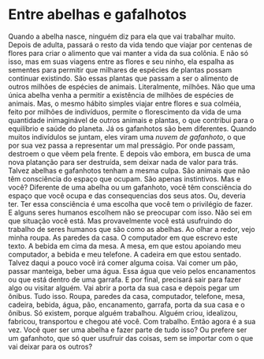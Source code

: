 # Entre abelhas e gafalhotos

Quando a abelha nasce, ninguém diz para ela que vai trabalhar muito. Depois de adulta, passará o resto da vida tendo que viajar por centenas de flores para criar o alimento que vai manter a vida da sua colônia. E não só isso, mas em suas viagens entre as flores e seu ninho, ela espalha as sementes para permitir que milhares de espécies de plantas possam continuar existindo.
São essas plantas que passam a ser o alimento de outros milhões de espécies de animais. Literalmente, milhões. Não que uma única abelha venha a permitir a existência de milhões de espécies de animais. Mas, o mesmo hábito simples viajar entre flores e sua colméia, feito por milhões de indivíduos, permite o florescimento da vida de uma quantidade inimaginável de outros animais e plantas, o que contribui para o equilíbrio e saúde do planeta.
Já os gafanhotos são bem diferentes. Quando muitos indivídulos se juntam, eles viram uma *nuvem de gafanhoto*, o que por sua vez passa a representar um mal presságio. Por onde passam, destroem o que vêem pela frente. E depois vão embora, em busca de uma nova platanção para ser destruída, sem deixar nada de valor para trás.
Talvez abelhas e gafanhotos tenham a mesma culpa. São animais que não têm consciência do espaço que ocupam. São apenas instintivos.
Mas e você? Diferente de uma abelha ou um gafanhoto, você têm consciência do espaço que você ocupa e das consequencias dos seus atos. Ou, deveria ter. Ter essa consciência é uma escolha que você tem o privilégio de fazer. E alguns seres humanos escolhem não se preocupar com isso.
Não sei em que situação você está. Mas provavelmente você está usufruindo do trabalho de seres humanos que são como as abelhas. Ao olhar a redor, vejo minha roupa. As paredes da casa. O computador em que escrevo este texto. A bebida em cima da mesa. A mesa, em que estou apoiando meu computador, a bebida e meu telefone. A cadeira em que estou sentado. Talvez daqui a pouco você irá comer alguma coisa. Vai comer um pão, passar manteiga, beber uma água. Essa água que veio pelos encanamentos ou que está dentro de uma garrafa. E por final, precisará sair para fazer algo ou visitar alguém. Vai abrir a porta da sua casa e depois pegar um ônibus. Tudo isso. Roupa, paredes da casa, computador, telefone, mesa, cadeira, bebida, água, pão, encanamento, garrafa, porta da sua casa e o ônibus. Só existem, porque alguém trabalhou. Alguém criou, idealizou, fabricou, transportou e chegou até você. Com trabalho.
Então agora é a sua vez. Você quer ser uma abelha e fazer parte de tudo isso? Ou prefere ser um gafanhoto, que só quer usufruir das coisas, sem se importar com o que vai deixar para os outros?
